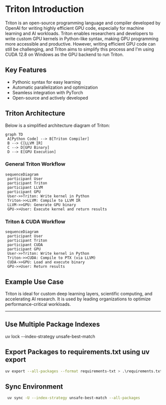 
# Triton Introduction

Triton is an open-source programming language and compiler developed by OpenAI for writing highly efficient GPU code, especially for machine learning and AI workloads. Triton enables researchers and developers to write custom GPU kernels in Python-like syntax, making GPU programming more accessible and productive. However, writing efficient GPU code can still be challenging, and Triton aims to simplify this process and I'm using CUDA 12.8 on Windows as the GPU backend to run Triton.

## Key Features

- Pythonic syntax for easy learning
- Automatic parallelization and optimization
- Seamless integration with PyTorch
- Open-source and actively developed

## Triton Architecture

Below is a simplified architecture diagram of Triton:

```mermaid
graph TD
 A[Python Code] --> B[Triton Compiler]
 B --> C[LLVM IR]
 C --> D[GPU Binary]
 D --> E[GPU Execution]
```

### General Triton Workflow

```mermaid
sequenceDiagram
 participant User
 participant Triton
 participant LLVM
 participant GPU
 User->>Triton: Write kernel in Python
 Triton->>LLVM: Compile to LLVM IR
 LLVM->>GPU: Generate GPU binary
 GPU->>User: Execute kernel and return results
```

### Triton & CUDA Workflow

```mermaid
sequenceDiagram
 participant User
 participant Triton
 participant CUDA
 participant GPU
 User->>Triton: Write kernel in Python
 Triton->>CUDA: Compile to PTX (via LLVM)
 CUDA->>GPU: Load and execute binary
 GPU->>User: Return results
```

## Example Use Case

Triton is ideal for custom deep learning layers, scientific computing, and accelerating AI research. It is used by leading organizations to optimize performance-critical workloads.

---

## Use Multiple Package Indexes

uv lock --index-strategy unsafe-best-match

## Export Packages to requirements.txt using uv export

```bash
uv export --all-packages --format requirements-txt > .\requirements.txt
```

## Sync Environment

```bash
 uv sync -U --index-strategy unsafe-best-match --all-packages
```
